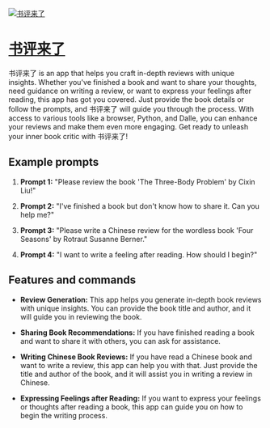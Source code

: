 [![书评来了](https://files.oaiusercontent.com/file-oewOc0URywtvJiQn5Mm1emRT?se=2123-10-16T03%3A52%3A05Z&sp=r&sv=2021-08-06&sr=b&rscc=max-age%3D31536000%2C%20immutable&rscd=attachment%3B%20filename%3D133fa0f0-eb7a-4b1f-bce5-85abe33bd945.png&sig=hgvHIy8IYWKb4ylZvIx1ImgCiyzuI7WYaKjOYvqqSUo%3D)](https://chat.openai.com/g/g-hYGIUt47i-shu-ping-lai-liao)

# [书评来了](https://chat.openai.com/g/g-hYGIUt47i-shu-ping-lai-liao)

书评来了 is an app that helps you craft in-depth reviews with unique insights. Whether you've finished a book and want to share your thoughts, need guidance on writing a review, or want to express your feelings after reading, this app has got you covered. Just provide the book details or follow the prompts, and 书评来了 will guide you through the process. With access to various tools like a browser, Python, and Dalle, you can enhance your reviews and make them even more engaging. Get ready to unleash your inner book critic with 书评来了!

## Example prompts

1. **Prompt 1:** "Please review the book 'The Three-Body Problem' by Cixin Liu!"

2. **Prompt 2:** "I've finished a book but don't know how to share it. Can you help me?"

3. **Prompt 3:** "Please write a Chinese review for the wordless book 'Four Seasons' by Rotraut Susanne Berner."

4. **Prompt 4:** "I want to write a feeling after reading. How should I begin?"

## Features and commands

- **Review Generation:** This app helps you generate in-depth book reviews with unique insights. You can provide the book title and author, and it will guide you in reviewing the book.

- **Sharing Book Recommendations:** If you have finished reading a book and want to share it with others, you can ask for assistance. 

- **Writing Chinese Book Reviews:** If you have read a Chinese book and want to write a review, this app can help you with that. Just provide the title and author of the book, and it will assist you in writing a review in Chinese.

- **Expressing Feelings after Reading:** If you want to express your feelings or thoughts after reading a book, this app can guide you on how to begin the writing process.